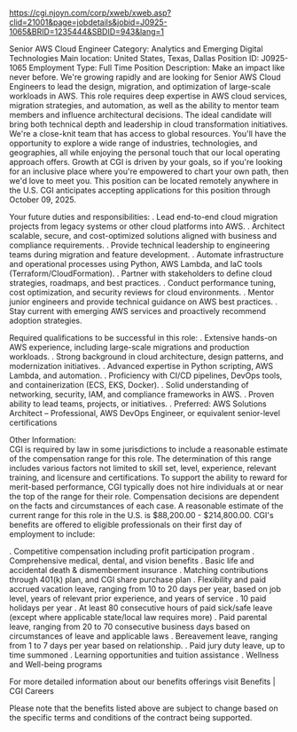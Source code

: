 https://cgi.njoyn.com/corp/xweb/xweb.asp?clid=21001&page=jobdetails&jobid=J0925-1065&BRID=1235444&SBDID=943&lang=1

Senior AWS Cloud Engineer
Category: Analytics and Emerging Digital Technologies
Main location: United States, Texas, Dallas
Position ID: J0925-1065
Employment Type: Full Time
Position Description:
Make an impact like never before.
We're growing rapidly and are looking for Senior AWS Cloud Engineers to lead the design, migration, and optimization of large-scale workloads in AWS. This role requires deep expertise in AWS cloud services, migration strategies, and automation, as well as the ability to mentor team members and influence architectural decisions. The ideal candidate will bring both technical depth and leadership in cloud transformation initiatives.
We're a close-knit team that has access to global resources. You'll have the opportunity to explore a wide range of industries, technologies, and geographies, all while enjoying the personal touch that our local operating approach offers. 
Growth at CGI is driven by your goals, so if you're looking for an inclusive place where you're empowered to chart your own path, then we'd love to meet you. 
This position can be located remotely anywhere in the U.S.
CGI anticipates accepting applications for this position through October 09, 2025.

Your future duties and responsibilities:
. Lead end-to-end cloud migration projects from legacy systems or other cloud platforms into AWS.
. Architect scalable, secure, and cost-optimized solutions aligned with business and compliance requirements.
. Provide technical leadership to engineering teams during migration and feature development.
. Automate infrastructure and operational processes using Python, AWS Lambda, and IaC tools (Terraform/CloudFormation).
. Partner with stakeholders to define cloud strategies, roadmaps, and best practices.
. Conduct performance tuning, cost optimization, and security reviews for cloud environments.
. Mentor junior engineers and provide technical guidance on AWS best practices.
. Stay current with emerging AWS services and proactively recommend adoption strategies.

Required qualifications to be successful in this role:
. Extensive hands-on AWS experience, including large-scale migrations and production workloads.
. Strong background in cloud architecture, design patterns, and modernization initiatives.
. Advanced expertise in Python scripting, AWS Lambda, and automation.
. Proficiency with CI/CD pipelines, DevOps tools, and containerization (ECS, EKS, Docker).
. Solid understanding of networking, security, IAM, and compliance frameworks in AWS.
. Proven ability to lead teams, projects, or initiatives.
. Preferred: AWS Solutions Architect – Professional, AWS DevOps Engineer, or equivalent senior-level certifications

 

Other Information:   
CGI is required by law in some jurisdictions to include a reasonable estimate of the compensation range for this role. The determination of this range includes various factors not limited to skill set, level, experience, relevant training, and licensure and certifications. To support the ability to reward for merit-based performance, CGI typically does not hire individuals at or near the top of the range for their role. Compensation decisions are dependent on the facts and circumstances of each case. A reasonable estimate of the current range for this role in the U.S. is $88,200.00 - $214,800.00.
CGI's benefits are offered to eligible professionals on their first day of employment to include:  
 
  . Competitive compensation including profit participation program 
  . Comprehensive medical, dental, and vision benefits
  . Basic life and accidental death & dismemberment insurance
  . Matching contributions through 401(k) plan, and CGI share purchase plan
  . Flexibility and paid accrued vacation leave, ranging from 10 to 20 days per year, based on job level, years of relevant prior experience, and years of service
  . 10 paid holidays per year 
  . At least 80 consecutive hours of paid sick/safe leave (except where applicable state/local law requires more)
  . Paid parental leave, ranging from 20 to 70 consecutive business days based on circumstances of leave and applicable laws 
  . Bereavement leave, ranging from 1 to 7 days per year based on relationship. 
  . Paid jury duty leave, up to time summoned
  . Learning opportunities and tuition assistance
  . Wellness and Well-being programs
                                                                                                                                    
For more detailed information about our benefits offerings visit Benefits | CGI Careers 
 
Please note that the benefits listed above are subject to change based on the specific terms and conditions of the contract being supported.